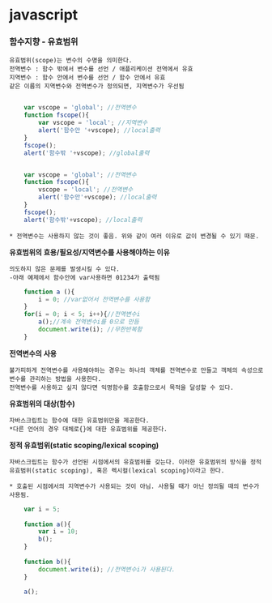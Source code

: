 # javascript

### 함수지향 - 유효범위
	유효범위(scope)는 변수의 수명을 의미한다.
	전역변수 : 함수 밖에서 변수를 선언 / 애플리케이션 전역에서 유효
	지역변수 : 함수 안에서 변수를 선언 / 함수 안에서 유효
	같은 이름의 지역변수와 전역변수가 정의되면, 지역변수가 우선됨


```javascript

	var vscope = 'global'; //전역변수
	function fscope(){
	    var vscope = 'local'; //지역변수
	    alert('함수안 '+vscope); //local출력
	} 
	fscope();
	alert('함수밖 '+vscope); //global출력

```

```javascript

	var vscope = 'global'; //전역변수
	function fscope(){
	    vscope = 'local'; //전역변수
	    alert('함수안'+vscope); //local출력
	}
	fscope();
	alert('함수밖'+vscope); //local출력

```

	* 전역변수는 사용하지 않는 것이 좋음. 위와 같이 여러 이유로 값이 변경될 수 있기 때문.



**유효범위의 효용/필요성/지역변수를 사용해야하는 이유**
	
	의도하지 않은 문제를 발생시킬 수 있다.
	-아래 예제에서 함수안에 var사용하면 01234가 출력됨
```javascript
	function a (){
	    i = 0; //var없어서 전역변수를 사용함
	}
	for(i = 0; i < 5; i++){//전역변수i
	    a();//계속 전역변수i를 0으로 만듬
	    document.write(i); //무한반복함
	}
```




**전역변수의 사용**
	
	불가피하게 전역변수를 사용해야하는 경우는 하나의 객체를 전역변수로 만들고 객체의 속성으로 변수를 관리하는 방법을 사용한다.
	전역변수를 사용하고 싶지 않다면 익명함수를 호출함으로서 목적을 달성할 수 있다.



**유효범위의 대상(함수)**
	
	자바스크립트는 함수에 대한 유효범위만을 제공한다.
	*다른 언어의 경우 대체로{}에 대한 유효범위를 제공한다.



**정적 유효범위(static scoping/lexical scoping)**
	
	자바스크립트는 함수가 선언된 시점에서의 유효범위를 갖는다. 이러한 유효범위의 방식을 정적 유효범위(static scoping), 혹은 렉시컬(lexical scoping)이라고 한다. 

	* 호출된 시점에서의 지역변수가 사용되는 것이 아님. 사용될 때가 아닌 정의될 때의 변수가 사용됨.


```javascript
	var i = 5;
 
	function a(){
	    var i = 10;
	    b();
	}
	 
	function b(){
	    document.write(i); //전역변수i가 사용된다.
	}
	 
	a();
```
